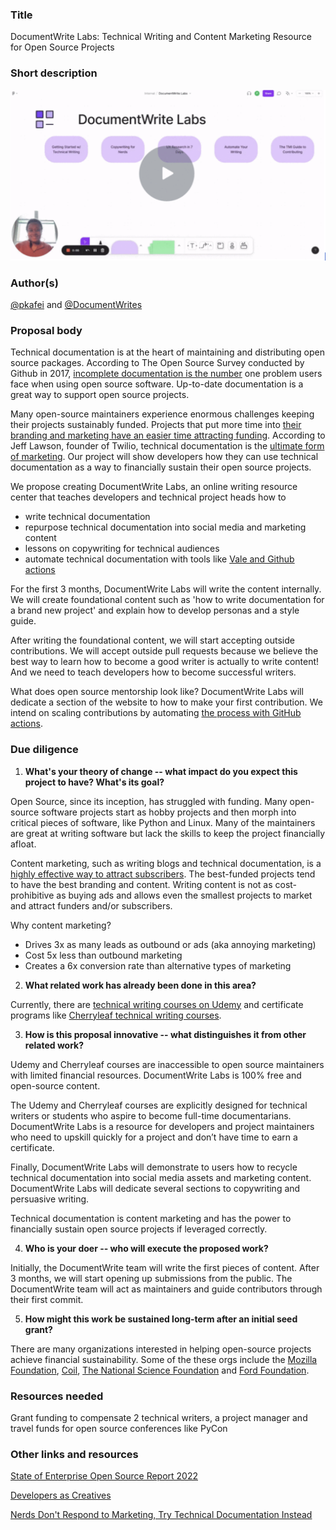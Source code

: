 ### Title

DocumentWrite Labs: Technical Writing and Content Marketing Resource for Open Source Projects

### Short description

[![Short description of proposal](./images/documentwrite-labs-short-description.png)](https://www.loom.com/share/14c5d9379cbb4156be1cdb7f7fb8f977)

### Author(s)

[@pkafei](https://github.com/pkafei) and [@DocumentWrites](https://github.com/DocumentWrites)

### Proposal body

Technical documentation is at the heart of maintaining and distributing open source packages. According to The Open Source Survey conducted by Github in 2017, [incomplete documentation is the number](https://opensourcesurvey.org/2017/) one problem users face when using open source software. Up-to-date documentation is a great way to support open source projects. 

Many open-source maintainers experience enormous challenges keeping their projects sustainably funded. Projects that put more time into [their branding and marketing have an easier time attracting funding](https://youtu.be/xaO1jXzDTlY). According to Jeff Lawson, founder of Twilio, technical documentation is the [ultimate form of marketing](https://future.com/podcasts/developers-creative-class-company-innovation/). Our project will show developers how they can use technical documentation as a way to financially sustain their open source projects.

We propose creating DocumentWrite Labs, an online writing resource center that teaches developers and technical project heads how to 

- write technical documentation
- repurpose technical documentation into social media and marketing content
- lessons on copywriting for technical audiences
- automate technical documentation with tools like [Vale and Github actions](https://www.smashingmagazine.com/2021/08/automate-documentation-workflow-for-developers/)

For the first 3 months, DocumentWrite Labs will write the content internally. We will create foundational content such as 'how to write documentation for a brand new project' and explain how to develop personas and a style guide.

After writing the foundational content, we will start accepting outside contributions. We will accept outside pull requests because we believe the best way to learn how to become a good writer is actually to write content! And we need to teach developers how to become successful writers.

What does open source mentorship look like? DocumentWrite Labs will dedicate a section of the website to how to make your first contribution. We intend on scaling contributions by automating [the process with GitHub actions](https://ben.balter.com/2020/08/10/automate-common-open-source-community-management-tasks/). 

### Due diligence


1. **What's your theory of change -- what impact do you expect this project to have? What's its goal?** 

Open Source, since its inception, has struggled with funding. Many open-source software projects start as hobby projects and then morph into critical pieces of software, like Python and Linux. Many of the maintainers are great at writing software but lack the skills to keep the project financially afloat. 

Content marketing, such as writing blogs and technical documentation, is a [highly effective way to attract subscribers](https://hackernoon.com/nerds-dont-respond-to-marketing-try-technical-documentation-instead). The best-funded projects tend to have the best branding and content. Writing content is not as cost-prohibitive as buying ads and allows even the smallest projects to market and attract funders and/or subscribers. 

Why content marketing?

* Drives 3x as many leads as outbound or ads (aka annoying marketing)
* Cost 5x less than outbound marketing
* Creates a 6x conversion rate than alternative types of marketing


2. **What related work has already been done in this area?** 

Currently, there are [technical writing courses on Udemy](https://www.udemy.com/topic/technical-writing/) and certificate programs like [Cherryleaf technical writing courses](https://cherryleaf.teachable.com/p/technical-writer-induction-course). 

3. **How is this proposal innovative -- what distinguishes it from other related work?** 

 Udemy and Cherryleaf courses are inaccessible to open source maintainers with limited financial resources. DocumentWrite Labs is 100% free and open-source content. 

The Udemy and Cherryleaf courses are explicitly designed for technical writers or students who aspire to become full-time documentarians. DocumentWrite Labs is a resource for developers and project maintainers who need to upskill quickly for a project and don’t have time to earn a certificate. 

Finally, DocumentWrite Labs will demonstrate to users how to recycle technical documentation into social media assets and marketing content. DocumentWrite Labs will dedicate several sections to copywriting and persuasive writing. 

Technical documentation is content marketing and has the power to financially sustain open source projects if leveraged correctly.

4. **Who is your doer -- who will execute the proposed work?** <!-- Insert answer here --> 

Initially, the DocumentWrite team will write the first pieces of content. After 3 months, we will start opening up submissions from the public. The DocumentWrite team will act as maintainers and guide contributors through their first commit. 

5. **How might this work be sustained long-term after an initial seed grant?**  

There are many organizations interested in helping open-source projects achieve financial sustainability. Some of the these orgs include the [Mozilla Foundation](https://foundation.mozilla.org/en/), [Coil](https://coil.com/about), [The National Science Foundation](https://opensource.com/article/22/3/national-science-foundation-open-source) and [Ford Foundation](https://www.fordfoundation.org/news-and-stories/news-and-press/in-the-press/13m-in-grants-go-towards-making-the-web-s-open-source-infrastructure-more-equitable/).

### Resources needed

Grant funding to compensate 2 technical writers, a project manager and travel funds for open source conferences like PyCon

### Other links and resources
[State of Enterprise Open Source Report 2022](https://www.redhat.com/en/resources/state-of-enterprise-open-source-report-2022)

[Developers as Creatives](https://future.a16z.com/podcasts/developers-creative-class-company-innovation/)

[Nerds Don't Respond to Marketing, Try Technical Documentation Instead](https://hackernoon.com/nerds-dont-respond-to-marketing-try-technical-documentation-instead)
